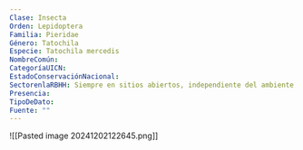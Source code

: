 ```yaml
---
Clase: Insecta
Orden: Lepidoptera
Familia: Pieridae
Género: Tatochila
Especie: Tatochila mercedis
NombreComún: 
CategoríaUICN: 
EstadoConservaciónNacional: 
SectorenlaRBHH: Siempre en sitios abiertos, independiente del ambiente
Presencia: 
TipoDeDato: 
Fuente: ""
---
```

![[Pasted image 20241202122645.png]]